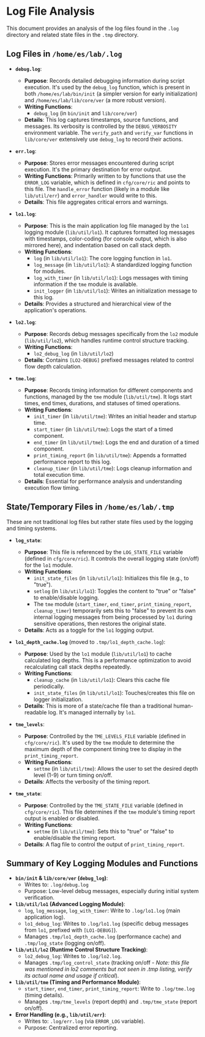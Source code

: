 # Log File Analysis

This document provides an analysis of the log files found in the `.log` directory and related state files in the `.tmp` directory.

## Log Files in `/home/es/lab/.log`

*   **`debug.log`**:
    *   **Purpose**: Records detailed debugging information during script execution. It's used by the `debug_log` function, which is present in both `/home/es/lab/bin/init` (a simpler version for early initialization) and `/home/es/lab/lib/core/ver` (a more robust version).
    *   **Writing Functions**:
        *   `debug_log` (in `bin/init` and `lib/core/ver`)
    *   **Details**: This log captures timestamps, source functions, and messages. Its verbosity is controlled by the `DEBUG_VERBOSITY` environment variable. The `verify_path` and `verify_var` functions in `lib/core/ver` extensively use `debug_log` to record their actions.

*   **`err.log`**:
    *   **Purpose**: Stores error messages encountered during script execution. It's the primary destination for error output.
    *   **Writing Functions**: Primarily written to by functions that use the `ERROR_LOG` variable, which is defined in `cfg/core/ric` and points to this file. The `handle_error` function (likely in a module like `lib/util/err`) and `error_handler` would write to this.
    *   **Details**: This file aggregates critical errors and warnings.

*   **`lo1.log`**:
    *   **Purpose**: This is the main application log file managed by the `lo1` logging module (`lib/util/lo1`). It captures formatted log messages with timestamps, color-coding (for console output, which is also mirrored here), and indentation based on call stack depth.
    *   **Writing Functions**:
        *   `log` (in `lib/util/lo1`): The core logging function in `lo1`.
        *   `log_message` (in `lib/util/lo1`): A standardized logging function for modules.
        *   `log_with_timer` (in `lib/util/lo1`): Logs messages with timing information if the `tme` module is available.
        *   `init_logger` (in `lib/util/lo1`): Writes an initialization message to this log.
    *   **Details**: Provides a structured and hierarchical view of the application's operations.

*   **`lo2.log`**:
    *   **Purpose**: Records debug messages specifically from the `lo2` module (`lib/util/lo2`), which handles runtime control structure tracking.
    *   **Writing Functions**:
        *   `lo2_debug_log` (in `lib/util/lo2`)
    *   **Details**: Contains `[LO2-DEBUG]` prefixed messages related to control flow depth calculation.

*   **`tme.log`**:
    *   **Purpose**: Records timing information for different components and functions, managed by the `tme` module (`lib/util/tme`). It logs start times, end times, durations, and statuses of timed operations.
    *   **Writing Functions**:
        *   `init_timer` (in `lib/util/tme`): Writes an initial header and startup time.
        *   `start_timer` (in `lib/util/tme`): Logs the start of a timed component.
        *   `end_timer` (in `lib/util/tme`): Logs the end and duration of a timed component.
        *   `print_timing_report` (in `lib/util/tme`): Appends a formatted performance report to this log.
        *   `cleanup_timer` (in `lib/util/tme`): Logs cleanup information and total execution time.
    *   **Details**: Essential for performance analysis and understanding execution flow timing.

## State/Temporary Files in `/home/es/lab/.tmp`

These are not traditional log files but rather state files used by the logging and timing systems.

*   **`log_state`**:
    *   **Purpose**: This file is referenced by the `LOG_STATE_FILE` variable (defined in `cfg/core/ric`). It controls the overall logging state (on/off) for the `lo1` module.
    *   **Writing Functions**:
        *   `init_state_files` (in `lib/util/lo1`): Initializes this file (e.g., to "true").
        *   `setlog` (in `lib/util/lo1`): Toggles the content to "true" or "false" to enable/disable logging.
        *   The `tme` module (`start_timer`, `end_timer`, `print_timing_report`, `cleanup_timer`) temporarily sets this to "false" to prevent its own internal logging messages from being processed by `lo1` during sensitive operations, then restores the original state.
    *   **Details**: Acts as a toggle for the `lo1` logging output.

*   **`lo1_depth_cache.log`** (moved to `.tmp/lo1_depth_cache.log`):
    *   **Purpose**: Used by the `lo1` module (`lib/util/lo1`) to cache calculated log depths. This is a performance optimization to avoid recalculating call stack depths repeatedly.
    *   **Writing Functions**:
        *   `cleanup_cache` (in `lib/util/lo1`): Clears this cache file periodically.
        *   `init_state_files` (in `lib/util/lo1`): Touches/creates this file on logger initialization.
    *   **Details**: This is more of a state/cache file than a traditional human-readable log. It's managed internally by `lo1`.

*   **`tme_levels`**:
    *   **Purpose**: Controlled by the `TME_LEVELS_FILE` variable (defined in `cfg/core/ric`). It's used by the `tme` module to determine the maximum depth of the component timing tree to display in the `print_timing_report`.
    *   **Writing Functions**:
        *   `settme` (in `lib/util/tme`): Allows the user to set the desired depth level (1-9) or turn timing on/off.
    *   **Details**: Affects the verbosity of the timing report.

*   **`tme_state`**:
    *   **Purpose**: Controlled by the `TME_STATE_FILE` variable (defined in `cfg/core/ric`). This file determines if the `tme` module's timing report output is enabled or disabled.
    *   **Writing Functions**:
        *   `settme` (in `lib/util/tme`): Sets this to "true" or "false" to enable/disable the timing report.
    *   **Details**: A flag file to control the output of `print_timing_report`.

## Summary of Key Logging Modules and Functions

*   **`bin/init` & `lib/core/ver` (`debug_log`)**:
    *   Writes to: `.log/debug.log`
    *   Purpose: Low-level debug messages, especially during initial system verification.
*   **`lib/util/lo1` (Advanced Logging Module)**:
    *   `log`, `log_message`, `log_with_timer`: Write to `.log/lo1.log` (main application log).
    *   `lo1_debug_log`: Writes to `.log/lo1.log` (specific debug messages from `lo1`, prefixed with `[LO1-DEBUG]`).
    *   Manages `.tmp/lo1_depth_cache.log` (performance cache) and `.tmp/log_state` (logging on/off).
*   **`lib/util/lo2` (Runtime Control Structure Tracking)**:
    *   `lo2_debug_log`: Writes to `.log/lo2.log`.
    *   Manages `.tmp/log_control_state` (tracking on/off - *Note: this file was mentioned in lo2 comments but not seen in .tmp listing, verify its actual name and usage if critical*).
*   **`lib/util/tme` (Timing and Performance Module)**:
    *   `start_timer`, `end_timer`, `print_timing_report`: Write to `.log/tme.log` (timing details).
    *   Manages `.tmp/tme_levels` (report depth) and `.tmp/tme_state` (report on/off).
*   **Error Handling (e.g., `lib/util/err`)**:
    *   Writes to: `.log/err.log` (via `ERROR_LOG` variable).
    *   Purpose: Centralized error reporting.
